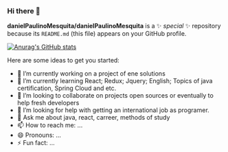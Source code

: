 ### Hi there 👋


**danielPaulinoMesquita/danielPaulinoMesquita** is a ✨ _special_ ✨ repository because its `README.md` (this file) appears on your GitHub profile.

[![Anurag's GitHub stats](https://github-readme-stats.vercel.app/api?username=danielPaulinoMesquita)](https://github.com/anuraghazra/github-readme-stats)


Here are some ideas to get you started:

- 🔭 I’m currently working on a project of ene solutions
- 🌱 I’m currently learning React; Redux; Jquery; English; Topics of java certification, Spring Cloud and etc. 
- 👯 I’m looking to collaborate on projects open sources or eventually to help fresh developers
- 🤔 I’m looking for help with getting an international job as programer.
- 💬 Ask me about java, react, carreer, methods of study 
- 📫 How to reach me: ...
- 😄 Pronouns: ...
- ⚡ Fun fact: ...

